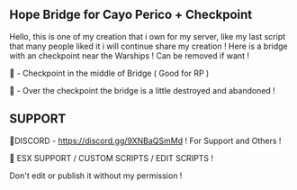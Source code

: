Hope Bridge for Cayo Perico + Checkpoint
------------------------------------------------------------------------------------------------
Hello, this is one of my creation that i own for my server, like my last script that many people liked it i will continue share my creation ! Here is a bridge with an checkpoint near the Warships ! Can be removed if want !

🧾 - Checkpoint in the middle of Bridge ( Good for RP )

🧾 - Over the checkpoint the bridge is a little destroyed and abandoned !

SUPPORT
------------------------------------------------------------------------------------------------
📌DISCORD - https://discord.gg/9XNBaQSmMd ! For Support and Others !

🔖 ESX SUPPORT / CUSTOM SCRIPTS / EDIT SCRIPTS !

Don't edit or publish it without my permission !
